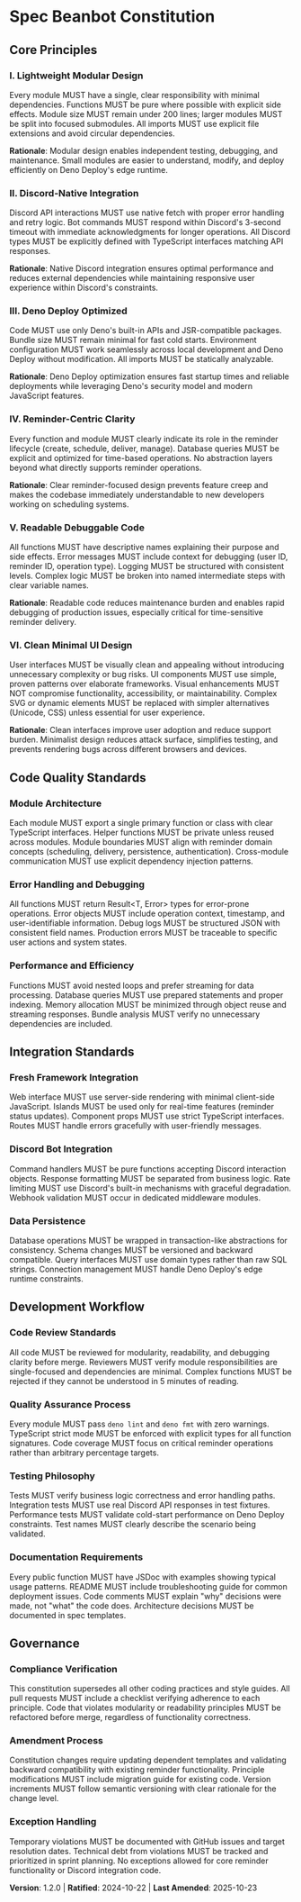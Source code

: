 <!--
=== SYNC IMPACT REPORT ===
Version change: 1.1.0 → 1.2.0
Modified principles: None
Added sections:
- VI. Clean Minimal UI Design (new principle)
Removed sections: None
Templates requiring updates:
✅ Updated plan-template.md with UI design constitution check
✅ Updated spec-template.md with UI requirements in code quality section
✅ Updated tasks-template.md with UI cleanliness in quality gates
Follow-up TODOs: None - all templates updated for UI design standards
=============================
-->

# Spec Beanbot Constitution

## Core Principles

### I. Lightweight Modular Design
Every module MUST have a single, clear responsibility with minimal dependencies. Functions MUST be pure where possible with explicit side effects. Module size MUST remain under 200 lines; larger modules MUST be split into focused submodules. All imports MUST use explicit file extensions and avoid circular dependencies.

**Rationale**: Modular design enables independent testing, debugging, and maintenance. Small modules are easier to understand, modify, and deploy efficiently on Deno Deploy's edge runtime.

### II. Discord-Native Integration
Discord API interactions MUST use native fetch with proper error handling and retry logic. Bot commands MUST respond within Discord's 3-second timeout with immediate acknowledgments for longer operations. All Discord types MUST be explicitly defined with TypeScript interfaces matching API responses.

**Rationale**: Native Discord integration ensures optimal performance and reduces external dependencies while maintaining responsive user experience within Discord's constraints.

### III. Deno Deploy Optimized
Code MUST use only Deno's built-in APIs and JSR-compatible packages. Bundle size MUST remain minimal for fast cold starts. Environment configuration MUST work seamlessly across local development and Deno Deploy without modification. All imports MUST be statically analyzable.

**Rationale**: Deno Deploy optimization ensures fast startup times and reliable deployments while leveraging Deno's security model and modern JavaScript features.

### IV. Reminder-Centric Clarity
Every function and module MUST clearly indicate its role in the reminder lifecycle (create, schedule, deliver, manage). Database queries MUST be explicit and optimized for time-based operations. No abstraction layers beyond what directly supports reminder operations.

**Rationale**: Clear reminder-focused design prevents feature creep and makes the codebase immediately understandable to new developers working on scheduling systems.

### V. Readable Debuggable Code
All functions MUST have descriptive names explaining their purpose and side effects. Error messages MUST include context for debugging (user ID, reminder ID, operation type). Logging MUST be structured with consistent levels. Complex logic MUST be broken into named intermediate steps with clear variable names.

**Rationale**: Readable code reduces maintenance burden and enables rapid debugging of production issues, especially critical for time-sensitive reminder delivery.

### VI. Clean Minimal UI Design
User interfaces MUST be visually clean and appealing without introducing unnecessary complexity or bug risks. UI components MUST use simple, proven patterns over elaborate frameworks. Visual enhancements MUST NOT compromise functionality, accessibility, or maintainability. Complex SVG or dynamic elements MUST be replaced with simpler alternatives (Unicode, CSS) unless essential for user experience.

**Rationale**: Clean interfaces improve user adoption and reduce support burden. Minimalist design reduces attack surface, simplifies testing, and prevents rendering bugs across different browsers and devices.

## Code Quality Standards

### Module Architecture
Each module MUST export a single primary function or class with clear TypeScript interfaces. Helper functions MUST be private unless reused across modules. Module boundaries MUST align with reminder domain concepts (scheduling, delivery, persistence, authentication). Cross-module communication MUST use explicit dependency injection patterns.

### Error Handling and Debugging
All functions MUST return Result<T, Error> types for error-prone operations. Error objects MUST include operation context, timestamp, and user-identifiable information. Debug logs MUST be structured JSON with consistent field names. Production errors MUST be traceable to specific user actions and system states.

### Performance and Efficiency  
Functions MUST avoid nested loops and prefer streaming for data processing. Database queries MUST use prepared statements and proper indexing. Memory allocation MUST be minimized through object reuse and streaming responses. Bundle analysis MUST verify no unnecessary dependencies are included.

## Integration Standards

### Fresh Framework Integration
Web interface MUST use server-side rendering with minimal client-side JavaScript. Islands MUST be used only for real-time features (reminder status updates). Component props MUST use strict TypeScript interfaces. Routes MUST handle errors gracefully with user-friendly messages.

### Discord Bot Integration  
Command handlers MUST be pure functions accepting Discord interaction objects. Response formatting MUST be separated from business logic. Rate limiting MUST use Discord's built-in mechanisms with graceful degradation. Webhook validation MUST occur in dedicated middleware modules.

### Data Persistence
Database operations MUST be wrapped in transaction-like abstractions for consistency. Schema changes MUST be versioned and backward compatible. Query interfaces MUST use domain types rather than raw SQL strings. Connection management MUST handle Deno Deploy's edge runtime constraints.

## Development Workflow

### Code Review Standards
All code MUST be reviewed for modularity, readability, and debugging clarity before merge. Reviewers MUST verify module responsibilities are single-focused and dependencies are minimal. Complex functions MUST be rejected if they cannot be understood in 5 minutes of reading.

### Quality Assurance Process
Every module MUST pass `deno lint` and `deno fmt` with zero warnings. TypeScript strict mode MUST be enforced with explicit types for all function signatures. Code coverage MUST focus on critical reminder operations rather than arbitrary percentage targets.

### Testing Philosophy
Tests MUST verify business logic correctness and error handling paths. Integration tests MUST use real Discord API responses in test fixtures. Performance tests MUST validate cold-start performance on Deno Deploy constraints. Test names MUST clearly describe the scenario being validated.

### Documentation Requirements
Every public function MUST have JSDoc with examples showing typical usage patterns. README MUST include troubleshooting guide for common deployment issues. Code comments MUST explain "why" decisions were made, not "what" the code does. Architecture decisions MUST be documented in spec templates.

## Governance

### Compliance Verification
This constitution supersedes all other coding practices and style guides. All pull requests MUST include a checklist verifying adherence to each principle. Code that violates modularity or readability principles MUST be refactored before merge, regardless of functionality correctness.

### Amendment Process  
Constitution changes require updating dependent templates and validating backward compatibility with existing reminder functionality. Principle modifications MUST include migration guide for existing code. Version increments MUST follow semantic versioning with clear rationale for the change level.

### Exception Handling
Temporary violations MUST be documented with GitHub issues and target resolution dates. Technical debt from violations MUST be tracked and prioritized in sprint planning. No exceptions allowed for core reminder functionality or Discord integration code.

**Version**: 1.2.0 | **Ratified**: 2024-10-22 | **Last Amended**: 2025-10-23

